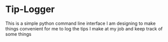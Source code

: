 # Tip-Logger
This is a simple python command line interface I am designing to make things convenient for me to log the tips I make at my job and keep track of some things
